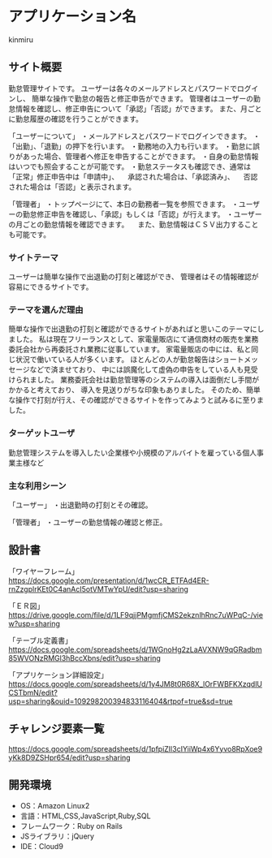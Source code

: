 # アプリケーション名
 kinmiru

## サイト概要
勤怠管理サイトです。
ユーザーは各々のメールアドレスとパスワードでログインし、
簡単な操作で勤怠の報告と修正申告ができます。
管理者はユーザーの勤怠情報を確認し、修正申告について「承認」「否認」ができます。
また、月ごとに勤怠履歴の確認を行うことができます。

「ユーザーについて」
・メールアドレスとパスワードでログインできます。
・「出勤」、「退勤」の押下を行います。
・勤務地の入力も行います。
・勤怠に誤りがあった場合、管理者へ修正を申告することができます。
・自身の勤怠情報はいつでも照会することが可能です。
・勤怠ステータスも確認でき、通常は「正常」修正申告中は「申請中」、
　承認された場合は、「承認済み」、
　否認された場合は「否認」と表示されます。

「管理者」
・トップページにて、本日の勤務者一覧を参照できます。
・ユーザーの勤怠修正申告を確認し、「承認」もしくは「否認」が行えます。
・ユーザーの月ごとの勤怠情報を確認できます。
　また、勤怠情報はＣＳＶ出力することも可能です。

### サイトテーマ
ユーザーは簡単な操作で出退勤の打刻と確認ができ、
管理者はその情報確認が容易にできるサイトです。


### テーマを選んだ理由
簡単な操作で出退勤の打刻と確認ができるサイトがあればと思いこのテーマにしました。
私は現在フリーランスとして、家電量販店にて通信商材の販売を業務委託会社から再委託され業務に従事しています。
家電量販店の中には、私と同じ状況で働いている人が多くいます。
ほとんどの人が勤怠報告はショートメッセージなどで済ませており、
中には誤魔化して虚偽の申告をしている人も見受けられました。
業務委託会社は勤怠管理等のシステムの導入は面倒だし手間がかかると考えており、
導入を見送りがちな印象もありました。
そのため、簡単な操作で打刻が行え、その確認ができるサイトを作ってみようと試みるに至りました。

### ターゲットユーザ
勤怠管理システムを導入したい企業様や小規模のアルバイトを雇っている個人事業主様など

### 主な利用シーン
「ユーザー」
・出退勤時の打刻とその確認。

「管理者」
・ユーザーの勤怠情報の確認と修正。

## 設計書

「ワイヤーフレーム」
https://docs.google.com/presentation/d/1wcCR_ETFAd4ER-rnZzgplrKEt0C4anAcI5otVMTwYpU/edit?usp=sharing

「ＥＲ図」
https://drive.google.com/file/d/1LF9qjjPMgmfjCMS2ekznlhRnc7uWPqC-/view?usp=sharing

「テーブル定義書」
https://docs.google.com/spreadsheets/d/1WGnoHg2zLaAVXNW9qGRadbm85WVONzRMGl3hBccXbns/edit?usp=sharing

「アプリケーション詳細設定」
https://docs.google.com/spreadsheets/d/1y4JM8t0R68X_lOrFWBFKXzqdlUCSTbmN/edit?usp=sharing&ouid=109298200394833116404&rtpof=true&sd=true

## チャレンジ要素一覧
https://docs.google.com/spreadsheets/d/1pfpiZIl3cIYiiWp4x6Yyvo8RpXoe9yKk8D9ZSHpr654/edit?usp=sharing

## 開発環境
- OS：Amazon Linux2
- 言語：HTML,CSS,JavaScript,Ruby,SQL
- フレームワーク：Ruby on Rails
- JSライブラリ：jQuery
- IDE：Cloud9

